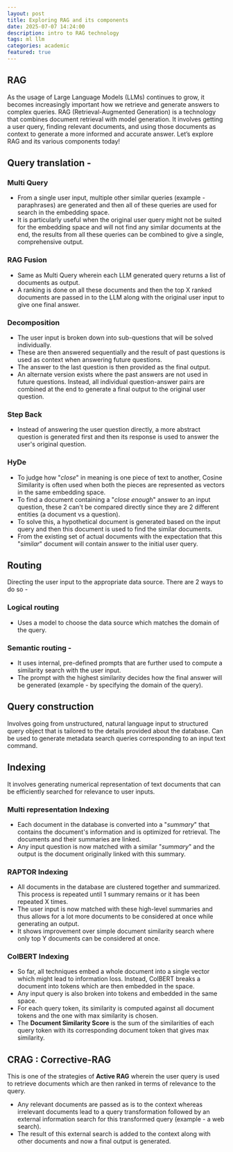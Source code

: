 ```yaml
---
layout: post
title: Exploring RAG and its components
date: 2025-07-07 14:24:00
description: intro to RAG technology
tags: ml llm
categories: academic
featured: true
---
```


## RAG 
As the usage of Large Language Models (LLMs) continues to grow, it becomes increasingly important how we retrieve and generate answers to complex queries. RAG (Retrieval-Augmented Generation) is a technology that combines document retrieval with model generation. It involves getting a user query, finding relevant documents, and using those documents as context to generate a more informed and accurate answer. Let’s explore RAG and its various components today!

## Query translation - 
### Multi Query 
- From a single user input, multiple other similar queries (example - paraphrases) are generated and then all of these queries are used for search in the embedding space.
- It is particularly useful when the original user query might not be suited for the embedding space and will not find any similar documents at the end, the results from all these queries can be combined to give a single, comprehensive output.

### RAG Fusion 
- Same as Multi Query wherein each LLM generated query returns a list of documents as output.
- A ranking is done on all these documents and then the top X ranked documents are passed in to the LLM along with the original user input to give one final answer.

### Decomposition 
- The user input is broken down into sub-questions that will be solved individually.
- These are then answered sequentially and the result of past questions is used as context when answering future questions.
- The answer to the last question is then provided as the final output.
- An alternate version exists where the past answers are not used in future questions. Instead, all individual question-answer pairs are combined at the end to generate a final output to the original user question.

### Step Back 
- Instead of answering the user question directly, a more abstract question is generated first and then its response is used to answer the user's original question.

### HyDe 
- To judge how "*close*" in meaning is one piece of text to another, Cosine Similarity is often used when both the pieces are represented as vectors in the same embedding space.
- To find a document containing a "*close enough*" answer to an input question, these 2 can't be compared directly since they are 2 different entities (a document vs a question).
- To solve this, a hypothetical document is generated based on the input query and then this document is used to find the similar documents.
- From the existing set of actual documents with the expectation that this "*similar*" document will contain answer to the initial user query.

## Routing 
Directing the user input to the appropriate data source. There are 2 ways to do so -
### Logical routing 
- Uses a model to choose the data source which matches the domain of the query. 
### Semantic routing - 
- It uses internal, pre-defined prompts that are further used to compute a similarity search with the user input.
- The prompt with the highest similarity decides how the final answer will be generated (example - by specifying the domain of the query).

## Query construction 
Involves going from unstructured, natural language input to structured query object that is tailored to the details provided about the database. Can be used to generate metadata search queries corresponding to an input text command.

## Indexing
It involves generating numerical representation of text documents that can be efficiently searched for relevance to user inputs.

### Multi representation Indexing 
- Each document in the database is converted into a "*summary*" that contains the document's information and is optimized for retrieval. The documents and their summaries are linked.
- Any input question is now matched with a similar "*summary*" and the output is the document originally linked with this summary.

### RAPTOR Indexing 
- All documents in the database are clustered together and summarized. This process is repeated until 1 summary remains or it has been repeated X times.
- The user input is now matched with these high-level summaries and thus allows for a lot more documents to be considered at once while generating an output.
- It shows improvement over simple document similarity search where only top Y documents can be considered at once. 

### ColBERT Indexing 
- So far, all techniques embed a whole document into a single vector which might lead to information loss. Instead, ColBERT breaks a document into tokens which are then embedded in the space.
- Any input query is also broken into tokens and embedded in the same space.
- For each query token, its similarity is computed against all document tokens and the one with max similarity is chosen.
- The **Document Similarity Score** is the sum of the similarities of each query token with its corresponding document token that gives max similarity.

## CRAG : Corrective-RAG
This is one of the strategies of **Active RAG** wherein the user query is used to retrieve documents which are then ranked in terms of relevance to the query. 
- Any relevant documents are passed as is to the context whereas irrelevant documents lead to a query transformation followed by an external information search for this transformed query (example - a web search). 
- The result of this external search is added to the context along with other documents and now a final output is generated.
